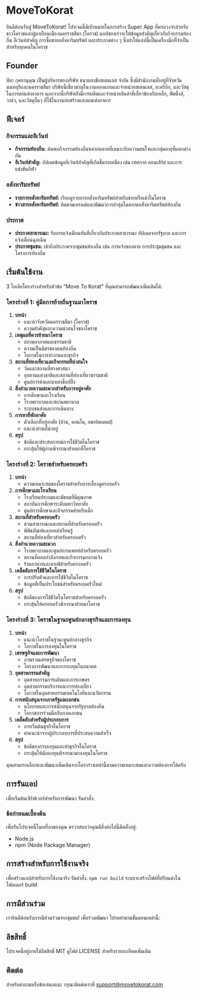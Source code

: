 # MoveToKorat

ยินดีต้อนรับสู่ MoveToKorat! โปรเจคนี้มีเป้าหมายในการสร้าง Super App ที่ครบวงจรสำหรับชาวโคราชและผู้มาเยือนเมืองนครราชสีมา (โคราช) แอปของเราจะให้ข้อมูลสำคัญเกี่ยวกับกิจกรรมท้องถิ่น อีเว้นท์สำคัญ การซื้อขายอสังหาริมทรัพย์ และประกาศต่าง ๆ ซึ่งทำให้แอปนี้เป็นเครื่องมือที่จำเป็นสำหรับทุกคนในโคราช

## Founder

ปิยะ กุศลานุคุณ เป็นผู้บริหารของบริษัท ธนาแสงชัยสเตนเลส จำกัด ซึ่งมีสำนักงานตั้งอยู่ที่จังหวัดนนทบุรีและนครราชสีมา บริษัทนี้เชี่ยวชาญในงานออกแบบและจำหน่ายสเตนเลส, อะคริลิก, และวัสดุในการตกแต่งอาคาร นอกจากนี้บริษัทยังมีการผลิตและจำหน่ายสินค้าที่เกี่ยวข้องกับเหล็ก, ฟิตติ้งส์, วาล์ว, และวัสดุอื่นๆ ที่ใช้ในงานก่อสร้างและตกแต่งอาคาร

## ฟีเจอร์

### กิจกรรมและอีเว้นท์
- **กิจกรรมท้องถิ่น:** ค้นพบกิจกรรมท้องถิ่นหลากหลายที่เหมาะกับความสนใจและกลุ่มอายุที่แตกต่างกัน
- **อีเว้นท์สำคัญ:** อัปเดตข้อมูลอีเว้นท์สำคัญที่เกิดขึ้นรอบเมือง เช่น เทศกาล คอนเสิร์ต และการแข่งขันกีฬา

### อสังหาริมทรัพย์
- **รายการอสังหาริมทรัพย์:** เรียกดูรายการอสังหาริมทรัพย์สำหรับขายหรือเช่าในโคราช
- **ข่าวสารอสังหาริมทรัพย์:** ติดตามเทรนด์และพัฒนาการล่าสุดในตลาดอสังหาริมทรัพย์ท้องถิ่น

### ประกาศ
- **ประกาศสาธารณะ:** รับการแจ้งเตือนทันทีเกี่ยวกับประกาศสาธารณะ อัปเดตจากรัฐบาล และการแจ้งเตือนฉุกเฉิน
- **ประกาศชุมชน:** เข้าถึงประกาศจากชุมชนท้องถิ่น เช่น การแจ้งของหาย การประชุมชุมชน และโครงการท้องถิ่น

## เริ่มต้นใช้งาน

3 ไอเดียโครงร่างสำหรับหัวข้อ "Move To Korat" ที่คุณสามารถพัฒนาเพิ่มเติมได้:

### โครงร่างที่ 1: คู่มือการย้ายถิ่นฐานมาโคราช
1. **บทนำ**
    - แนะนำจังหวัดนครราชสีมา (โคราช)
    - ความสำคัญและความน่าสนใจของโคราช
2. **เหตุผลที่ควรย้ายมาโคราช**
    - สภาพอากาศและธรรมชาติ
    - ความเป็นมิตรของคนท้องถิ่น
    - โอกาสในการทำงานและธุรกิจ
3. **สถานที่ท่องเที่ยวและกิจกรรมที่น่าสนใจ**
    - วัดและสถานที่ทางศาสนา
    - อุทยานแห่งชาติและสถานที่ท่องเที่ยวธรรมชาติ
    - ศูนย์การค้าและแหล่งช็อปปิ้ง
4. **สิ่งอำนวยความสะดวกสำหรับการอยู่อาศัย**
    - การศึกษาและโรงเรียน
    - โรงพยาบาลและสถานพยาบาล
    - ระบบขนส่งและการเดินทาง
5. **การหาที่พักอาศัย**
    - ตัวเลือกที่อยู่อาศัย (บ้าน, คอนโด, อพาร์ตเมนต์)
    - แนะนำย่านที่น่าอยู่
6. **สรุป**
    - ข้อดีและประสบการณ์การใช้ชีวิตในโคราช
    - กระตุ้นให้ผู้อ่านพิจารณาย้ายมาที่โคราช

### โครงร่างที่ 2: โคราชสำหรับครอบครัว
1. **บทนำ**
    - ความเหมาะสมของโคราชสำหรับการเลี้ยงดูครอบครัว
2. **การศึกษาและโรงเรียน**
    - โรงเรียนประถมและมัธยมที่มีคุณภาพ
    - สถาบันการศึกษาระดับมหาวิทยาลัย
    - ศูนย์การศึกษาและกิจกรรมสำหรับเด็ก
3. **สถานที่สำหรับครอบครัว**
    - สวนสาธารณะและสถานที่สำหรับครอบครัว
    - พิพิธภัณฑ์และแหล่งเรียนรู้
    - สถานที่ท่องเที่ยวสำหรับครอบครัว
4. **สิ่งอำนวยความสะดวก**
    - โรงพยาบาลและศูนย์การแพทย์สำหรับครอบครัว
    - สถานที่ออกกำลังกายและกิจกรรมกลางแจ้ง
    - ร้านอาหารและคาเฟ่สำหรับครอบครัว
5. **เคล็ดลับการใช้ชีวิตในโคราช**
    - การปรับตัวและการใช้ชีวิตในโคราช
    - ข้อมูลที่เป็นประโยชน์สำหรับครอบครัวใหม่
6. **สรุป**
    - ข้อดีของการใช้ชีวิตในโคราชสำหรับครอบครัว
    - กระตุ้นให้ครอบครัวพิจารณาย้ายมาโคราช

### โครงร่างที่ 3: โคราชในฐานะศูนย์กลางธุรกิจและการลงทุน
1. **บทนำ**
    - แนะนำโคราชในฐานะศูนย์กลางธุรกิจ
    - โอกาสในการลงทุนในโคราช
2. **เศรษฐกิจและการพัฒนา**
    - ภาพรวมเศรษฐกิจของโคราช
    - โครงการพัฒนาและการลงทุนในอนาคต
3. **อุตสาหกรรมสำคัญ**
    - อุตสาหกรรมการผลิตและการเกษตร
    - อุตสาหกรรมบริการและการท่องเที่ยว
    - โอกาสในอุตสาหกรรมเทคโนโลยีและนวัตกรรม
4. **การสนับสนุนจากภาครัฐและเอกชน**
    - นโยบายและการสนับสนุนจากรัฐบาลท้องถิ่น
    - โอกาสการร่วมมือกับภาคเอกชน
5. **เคล็ดลับสำหรับผู้ประกอบการ**
    - การเริ่มต้นธุรกิจในโคราช
    - คำแนะนำจากผู้ประกอบการที่ประสบความสำเร็จ
6. **สรุป**
    - ข้อดีของการลงทุนและทำธุรกิจในโคราช
    - กระตุ้นให้นักลงทุนพิจารณามาลงทุนในโคราช

คุณสามารถเลือกและพัฒนาเพิ่มเติมจากโครงร่างเหล่านี้ตามความเหมาะสมและความต้องการได้ครับ

## การรันแอป
เพื่อเริ่มต้นเซิร์ฟเวอร์สำหรับการพัฒนา รันคำสั่ง:

### ข้อกำหนดเบื้องต้น
เพื่อรันโปรเจคนี้ในเครื่องของคุณ ตรวจสอบว่าคุณมีสิ่งต่อไปนี้ติดตั้งอยู่:
- Node.js
- npm (Node Package Manager)

## การสร้างสำหรับการใช้งานจริง
เพื่อสร้างแอปสำหรับการใช้งานจริง รันคำสั่ง:
```npm run build```
ระบบจะสร้างไฟล์ที่ปรับแต่งในโฟลเดอร์ build

## การมีส่วนร่วม
เรายินดีต้อนรับการมีส่วนร่วมจากชุมชน! เพื่อร่วมพัฒนา โปรดทำตามขั้นตอนเหล่านี้:

## ลิขสิทธิ์
โปรเจคนี้อยู่ภายใต้ลิขสิทธิ์ MIT ดูไฟล์ LICENSE สำหรับรายละเอียดเพิ่มเติม

## ติดต่อ
สำหรับคำถามหรือข้อเสนอแนะ กรุณาติดต่อเราที่ support@movetokorat.com